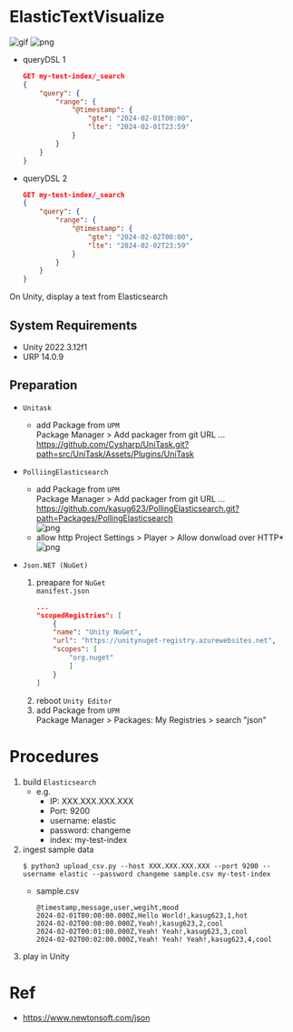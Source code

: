 # ElasticTextVisualize

![gif](https://imgur.com/0mRTFdl.gif)
![png](https://imgur.com/lgx9l4a.png)
- queryDSL 1
    ```json
    GET my-test-index/_search
    {
        "query": {
            "range": {
                "@timestamp": {
                    "gte": "2024-02-01T00:00",
                    "lte": "2024-02-01T23:59"
                }
            }
        }
    }
    ```
- queryDSL 2
    ```json
    GET my-test-index/_search
    {
        "query": {
            "range": {
                "@timestamp": {
                    "gte": "2024-02-02T00:00",
                    "lte": "2024-02-02T23:59"
                }
            }
        }
    }
    ```
On Unity, display a text from Elasticsearch

## System Requirements
- Unity 2022.3.12f1
- URP 14.0.9

## Preparation
- `Unitask`  
    - add Package from `UPM`  
Package Manager > Add packager from git URL ...  
https://github.com/Cysharp/UniTask.git?path=src/UniTask/Assets/Plugins/UniTask

- `PolliingElasticsearch`  
    - add Package from `UPM`  
        Package Manager > Add packager from git URL ...  
        https://github.com/kasug623/PollingElasticsearch.git?path=Packages/PollingElasticsearch  
        ![png](https://imgur.com/YUnPUdB.png)
    - allow http
        Project Settings > Player > Allow donwload over HTTP*
        ![png](https://imgur.com/uuRiSqA.png)

- `Json.NET (NuGet)`  
    1. preapare for `NuGet`  
        `manifest.json`
        ```json
        ...
        "scopedRegistries": [
            {
            "name": "Unity NuGet",
            "url": "https://unitynuget-registry.azurewebsites.net",
            "scopes": [
                "org.nuget"
                ]
            }
        ]
        ```
    2. reboot `Unity Editor`  
    3. add Package from `UPM`  
        Package Manager > Packages: My Registries > search "json"

# Procedures  
1. build `Elasticsearch`  
    - e.g.  
        - IP: XXX.XXX.XXX.XXX  
        - Port: 9200  
        - username: elastic  
        - password: changeme  
        - index: my-test-index  
2. ingest sample data  
    ```console
    $ python3 upload_csv.py --host XXX.XXX.XXX.XXX --port 9200 --username elastic --password changeme sample.csv my-test-index
    ```
    - sample.csv
        ```csv
        @timestamp,message,user,wegiht,mood
        2024-02-01T00:00:00.000Z,Hello World!,kasug623,1,hot
        2024-02-02T00:00:00.000Z,Yeah!,kasug623,2,cool
        2024-02-02T00:01:00.000Z,Yeah! Yeah!,kasug623,3,cool
        2024-02-02T00:02:00.000Z,Yeah! Yeah! Yeah!,kasug623,4,cool
        ```
3. play in Unity

# Ref  
- https://www.newtonsoft.com/json  